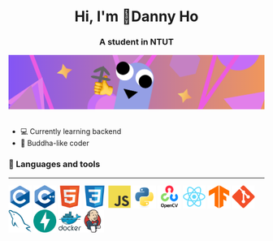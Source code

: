 <h1 align="center">Hi, I'm 🫡Danny Ho</h1>
<h3 align="center">A student in NTUT</h3>

<div align="center">
    <img src="https://github.com/Hmc-1209/Hmc-1209/blob/main/HA!.png" alt="HA!">
</div>
<br>

- 💻 Currently learning backend
- 🙏 Buddha-like coder

<h3> 🔨 Languages and tools</h3>
<hr>

<img src="https://github.com/devicons/devicon/blob/master/icons/c/c-original.svg" alt="C" width="45" height="45"> <img src="https://github.com/devicons/devicon/blob/master/icons/cplusplus/cplusplus-original.svg" alt="C++" width="45" height="45"> <img src="https://github.com/devicons/devicon/blob/master/icons/html5/html5-original.svg" alt="HTML" width="45" height="45"> <img src="https://github.com/devicons/devicon/blob/master/icons/css3/css3-original.svg" alt="CSS" width="45" height="45"> <img src="https://github.com/devicons/devicon/blob/master/icons/javascript/javascript-original.svg" alt="JS" width="45" height="45"> <img src="https://github.com/devicons/devicon/blob/master/icons/python/python-original.svg" alt="Python" width="45" height="45"> <img src="https://github.com/devicons/devicon/blob/master/icons/opencv/opencv-original-wordmark.svg" alt="OpenCV" width="45" height="45"> <img src="https://github.com/devicons/devicon/blob/master/icons/react/react-original.svg" alt="React" width="45" height="45"> <img src="https://github.com/devicons/devicon/blob/master/icons/tensorflow/tensorflow-original.svg" alt="TensorFlow" width="45" height="45"> <img src="https://github.com/devicons/devicon/blob/master/icons/git/git-original.svg" alt="git" width="45" height="45"> <img src="https://github.com/devicons/devicon/blob/master/icons/mysql/mysql-original.svg" alt="MySQL" width="45" height="45"> <img src="https://github.com/devicons/devicon/blob/master/icons/fastapi/fastapi-original.svg" alt="FastAPI" width="45" height="45"> <img src="https://github.com/devicons/devicon/blob/master/icons/docker/docker-original-wordmark.svg" alt="Docker" width="45" height="45"><img src="https://github.com/devicons/devicon/blob/master/icons/jenkins/jenkins-original.svg" alt="Jenkins" width="45" height="45">


